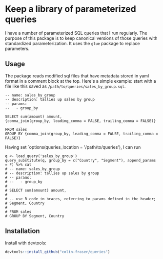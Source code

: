 
# Keep a library of parameterized queries

<!-- badges: start -->
<!-- badges: end -->

I have a number of parameterized SQL queries that I run regularly. The purpose of this package is to keep canonical versions of those queries with standardized parameterization. It uses the `glue` package to replace parameters.

## Usage

The package reads modified sql files that have metadata stored in yaml format in a comment block at the top. Here's a simple example: start with a file like this saved as `/path/to/queries/sales_by_group.sql`.

```
-- name: sales_by_group
-- description: tallies up sales by group
-- params:
--   - group_by

SELECT sum(amount) amount, 
{comma_join(group_by, leading_comma = FALSE, trailing_comma = FALSE)}

FROM sales
GROUP BY {comma_join(group_by, leading_comma = FALSE, trailing_comma = FALSE)}
```

Having set `options(queries_location = '/path/to/queries'), I can run

```
q <- load_query('sales_by_group')
query_substitute(q, group_by = c("Country", "Segment"), append_params = F) %>% cat
# -- name: sales_by_group
# -- description: tallies up sales by group
# -- params:
# --   - group_by
# 
# SELECT sum(amount) amount, 
# 
# -- use R code in braces, referring to params defined in the header;
# Segment, Country
# 
# FROM sales
# GROUP BY Segment, Country
```

## Installation

Install with devtools:

``` r
devtools::install_github("colin-fraser/queries")
```
